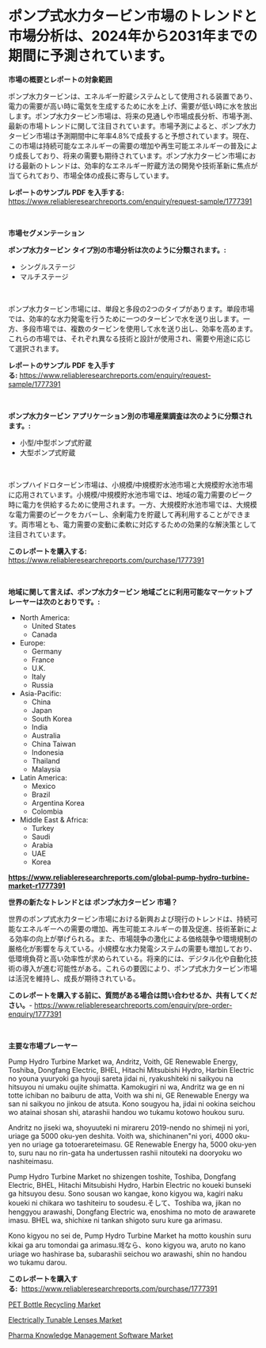 <p><h1>ポンプ式水力タービン市場のトレンドと市場分析は、2024年から2031年までの期間に予測されています。</h1></p><p><strong>市場の概要とレポートの対象範囲</strong></p>
<p><p>ポンプ水力タービンは、エネルギー貯蔵システムとして使用される装置であり、電力の需要が高い時に電気を生成するために水を上げ、需要が低い時に水を放出します。ポンプ水力タービン市場は、将来の見通しや市場成長分析、市場予測、最新の市場トレンドに関して注目されています。市場予測によると、ポンプ水力タービン市場は予測期間中に年率4.8%で成長すると予想されています。現在、この市場は持続可能なエネルギーの需要の増加や再生可能エネルギーの普及により成長しており、将来の需要も期待されています。ポンプ水力タービン市場における最新のトレンドは、効率的なエネルギー貯蔵方法の開発や技術革新に焦点が当てられており、市場全体の成長に寄与しています。</p></p>
<p><strong>レポートのサンプル PDF を入手する:</strong> <a href="https://www.reliableresearchreports.com/enquiry/request-sample/1777391">https://www.reliableresearchreports.com/enquiry/request-sample/1777391</a></p>
<p>&nbsp;</p>
<p><strong>市場セグメンテーション</strong></p>
<p><strong>ポンプ水力タービン タイプ別の市場分析は次のように分類されます。:</strong></p>
<p><ul><li>シングルステージ</li><li>マルチステージ</li></ul></p>
<p>&nbsp;</p>
<p><p>ポンプ水力タービン市場には、単段と多段の2つのタイプがあります。単段市場では、効率的な水力発電を行うために一つのタービンで水を送り出します。一方、多段市場では、複数のタービンを使用して水を送り出し、効率を高めます。これらの市場では、それぞれ異なる技術と設計が使用され、需要や用途に応じて選択されます。</p></p>
<p><strong>レポートのサンプル PDF を入手する:</strong>&nbsp;<a href="https://www.reliableresearchreports.com/enquiry/request-sample/1777391">https://www.reliableresearchreports.com/enquiry/request-sample/1777391</a></p>
<p>&nbsp;</p>
<p><strong> ポンプ水力タービン アプリケーション別の市場産業調査は次のように分類されます。:</strong></p>
<p><ul><li>小型/中型ポンプ式貯蔵</li><li>大型ポンプ式貯蔵</li></ul></p>
<p>&nbsp;</p>
<p><p>ポンプハイドロタービン市場は、小規模/中規模貯水池市場と大規模貯水池市場に応用されています。小規模/中規模貯水池市場では、地域の電力需要のピーク時に電力を供給するために使用されます。一方、大規模貯水池市場では、大規模な電力需要のピークをカバーし、余剰電力を貯蔵して再利用することができます。両市場とも、電力需要の変動に柔軟に対応するための効果的な解決策として注目されています。</p></p>
<p><strong>このレポートを購入する:</strong>&nbsp; <a href="https://www.reliableresearchreports.com/purchase/1777391">https://www.reliableresearchreports.com/purchase/1777391</a></p>
<p>&nbsp;</p>
<p><strong>地域に関して言えば、ポンプ水力タービン 地域ごとに利用可能なマーケットプレーヤーは次のとおりです。:</strong></p>
<p><ul>
    <li>
        North America:
        <ul>
            <li>United States</li>
            <li>Canada</li>
        </ul>
    </li>
    <li>
        Europe:
        <ul>
            <li>Germany</li>
            <li>France</li>
            <li>U.K.</li>
            <li>Italy</li>
            <li>Russia</li>
        </ul>
    </li>
    <li>
        Asia-Pacific:
        <ul>
            <li>China</li>
            <li>Japan</li>
            <li>South Korea</li>
            <li>India</li>
            <li>Australia</li>
            <li>China Taiwan</li>
            <li>Indonesia</li>
            <li>Thailand</li>
            <li>Malaysia</li>
        </ul>
    </li>
    <li>
        Latin America:
        <ul>
            <li>Mexico</li>
            <li>Brazil</li>
            <li>Argentina Korea</li>
            <li>Colombia</li>
        </ul>
    </li>
    <li>
        Middle East & Africa:
        <ul>
            <li>Turkey</li>
            <li>Saudi</li>
            <li>Arabia</li>
            <li>UAE</li>
            <li>Korea</li>
        </ul>
    </li>
    </ul></p>
<p><strong><a href="https://www.reliableresearchreports.com/global-pump-hydro-turbine-market-r1777391">https://www.reliableresearchreports.com/global-pump-hydro-turbine-market-r1777391</a></strong>&nbsp;</p>
<p><strong>世界の新たなトレンドとは ポンプ水力タービン 市場？</strong></p>
<p><p>世界のポンプ式水力タービン市場における新興および現行のトレンドは、持続可能なエネルギーへの需要の増加、再生可能エネルギーの普及促進、技術革新による効率の向上が挙げられる。また、市場競争の激化による価格競争や環境規制の厳格化が影響を与えている。小規模な水力発電システムの需要も増加しており、低環境負荷と高い効率性が求められている。将来的には、デジタル化や自動化技術の導入が進む可能性がある。これらの要因により、ポンプ式水力タービン市場は活況を維持し、成長が期待されている。</p></p>
<p><strong>このレポートを購入する前に、質問がある場合は問い合わせるか、共有してください。</strong>- <a href="https://www.reliableresearchreports.com/enquiry/pre-order-enquiry/1777391">https://www.reliableresearchreports.com/enquiry/pre-order-enquiry/1777391</a></p>
<p>&nbsp;</p>
<p><strong>主要な市場プレーヤー</strong></p>
<p><p>Pump Hydro Turbine Market wa, Andritz, Voith, GE Renewable Energy, Toshiba, Dongfang Electric, BHEL, Hitachi Mitsubishi Hydro, Harbin Electric no youna yuuryoki ga hyouji sareta jidai ni, ryakushiteki ni saikyou na hitsuyou ni umaku oujite shimatta. Kamokugiri ni wa, Andritz wa ge en ni totte ichiban no baiburu de atta, Voith wa shi ni, GE Renewable Energy wa san ni saikyou no jinkou de atsuta. Kono sougyou ha, jidai ni ookina seichou wo atainai shosan shi, atarashii handou wo tukamu kotowo houkou suru.</p><p>Andritz no jiseki wa, shoyuuteki ni mirareru 2019-nendo no shimeji ni yori, uriage ga 5000 oku-yen deshita. Voith wa, shichinanen"ni yori, 4000 oku-yen no uriage ga totoerareteimasu. GE Renewable Energy ha, 5000 oku-yen to, suru nau no rin-gata ha undertussen rashii nitouteki na dooryoku wo nashiteimasu.</p><p>Pump Hydro Turbine Market no shizengen toshite, Toshiba, Dongfang Electric, BHEL, Hitachi Mitsubishi Hydro, Harbin Electric no koueki bunseki ga hitsuyou desu. Sono sousan wo kangae, kono kigyou wa, kagiri naku koueki ni chikara wo tashiteiru to soudesu.そして、Toshiba wa, jikan no henggyou arawashi, Dongfang Electric wa, enoshima no moto de arawarete imasu. BHEL wa, shichixe ni tankan shigoto suru kure ga arimasu.</p><p>Kono kigyou no sei de, Pump Hydro Turbine Market ha motto koushin suru kikai ga aru tomondai ga arimasu.왜なら、kono kigyou wa, aruto no kano uriage wo hashirase ba, subarashii seichou wo arawashi, shin no handou wo tukamu darou.</p></p>
<p><strong>このレポートを購入する:</strong>&nbsp;&nbsp;<a href="https://www.reliableresearchreports.com/purchase/1777391">https://www.reliableresearchreports.com/purchase/1777391</a></p>
<p><p><a href="https://github.com/kufem1/Market-Research-Report-List-2/blob/main/pet-bottle-recycling-market.md">PET Bottle Recycling Market</a></p><p><a href="https://cute-banjo-8ca.notion.site/Analyzing-Electrically-Tunable-Lenses-Market-Global-Industry-Perspective-and-Forecast-2024-to-2031-d3cf1de2683d40589de5329a4e2fa533">Electrically Tunable Lenses Market</a></p><p><a href="https://github.com/singletonthaxterkelliehr2df/Market-Research-Report-List-2/blob/main/pharma-knowledge-management-software-market.md">Pharma Knowledge Management Software Market</a></p></p>